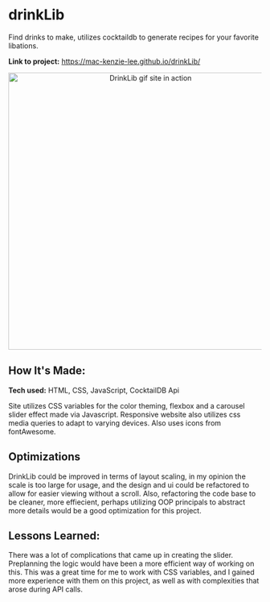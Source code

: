 # drinkLib

Find drinks to make, utilizes cocktaildb to generate recipes for your favorite libations.

**Link to project:** https://mac-kenzie-lee.github.io/drinkLib/

<p align="center">
<img src="https://github.com/mac-kenzie-lee/drinkLib/blob/master/drink-lib.gif?raw=true" alt="DrinkLib gif site in action" width="550px" height="auto">
</p>

## How It's Made:

**Tech used:** HTML, CSS, JavaScript, CocktailDB Api

Site utilizes CSS variables for the color theming, flexbox and a carousel slider effect made via Javascript. Responsive website also utilizes css media queries to adapt to varying devices.
Also uses icons from fontAwesome. 

## Optimizations

DrinkLib could be improved in terms of layout scaling, in my opinion the scale is too large for usage, and the design and ui could be refactored to allow for easier viewing without a scroll.
Also, refactoring the code base to be cleaner, more effiecient, perhaps utilizing OOP principals to abstract more details would be a good optimization for this project. 

## Lessons Learned:

There was a lot of complications that came up in creating the slider. Preplanning the logic would have been a more efficient way of working on this. 
This was a great time for me to work with CSS variables, and I gained more experience with them on this project, as well as with complexities that arose during API calls.
